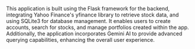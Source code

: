 This application is built using the Flask framework for the backend, integrating Yahoo Finance's yfinance library to retrieve stock data, and using SQLite3 for database management. It enables users to create accounts, search for stocks, and manage portfolios created within the app. Additionally, the application incorporates Gemini AI to provide advanced querying capabilities, enhancing the overall user experience.
